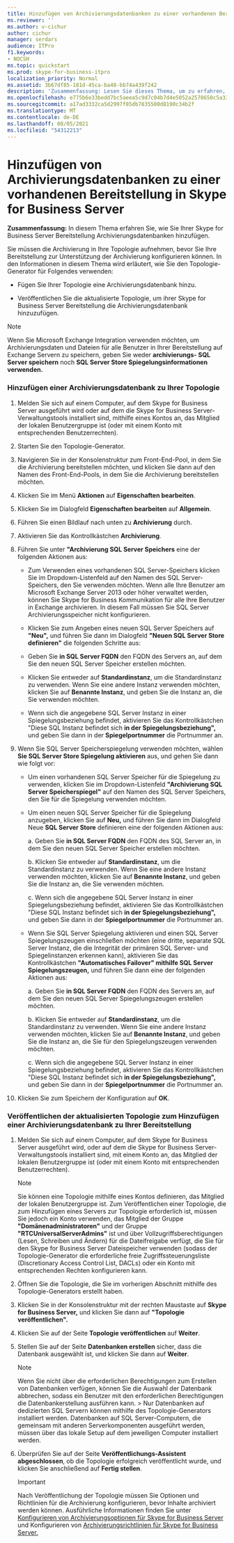 ```yaml
---
title: Hinzufügen von Archivierungsdatenbanken zu einer vorhandenen Bereitstellung in Skype for Business Server
ms.reviewer: ''
ms.author: v-cichur
author: cichur
manager: serdars
audience: ITPro
f1.keywords:
- NOCSH
ms.topic: quickstart
ms.prod: skype-for-business-itpro
localization_priority: Normal
ms.assetid: 3b67df85-181d-45ca-ba48-bb74a439f242
description: 'Zusammenfassung: Lesen Sie dieses Thema, um zu erfahren, wie Sie Ihrer Skype for Business Server Bereitstellung Archivierungsdatenbanken hinzufügen.'
ms.openlocfilehash: e775b6e33bedd7bc5aeea5c9d7c04b7d4e5052a2578650c5a3335219c26a7be7
ms.sourcegitcommit: a17ad3332ca5d2997f85db7835500d8190c34b2f
ms.translationtype: MT
ms.contentlocale: de-DE
ms.lasthandoff: 08/05/2021
ms.locfileid: "54312213"
---
```

# <a name="add-archiving-databases-to-an-existing-deployment-in-skype-for-business-server"></a>Hinzufügen von Archivierungsdatenbanken zu einer vorhandenen Bereitstellung in Skype for Business Server
 
**Zusammenfassung:** In diesem Thema erfahren Sie, wie Sie Ihrer Skype for Business Server Bereitstellung Archivierungsdatenbanken hinzufügen.
  
Sie müssen die Archivierung in Ihre Topologie aufnehmen, bevor Sie Ihre Bereitstellung zur Unterstützung der Archivierung konfigurieren können. In den Informationen in diesem Thema wird erläutert, wie Sie den Topologie-Generator für Folgendes verwenden:
  
- Fügen Sie Ihrer Topologie eine Archivierungsdatenbank hinzu.
    
- Veröffentlichen Sie die aktualisierte Topologie, um ihrer Skype for Business Server Bereitstellung die Archivierungsdatenbank hinzuzufügen.
    
> [!NOTE]
> Wenn Sie Microsoft Exchange Integration verwenden möchten, um Archivierungsdaten und Dateien für alle Benutzer in Ihrer Bereitstellung auf Exchange Servern zu speichern, geben Sie weder **archivierungs- SQL Server speichern** noch **SQL Server Store Spiegelungsinformationen verwenden.**
  
### <a name="add-an-archiving-database-to-your-topology"></a>Hinzufügen einer Archivierungsdatenbank zu Ihrer Topologie

1. Melden Sie sich auf einem Computer, auf dem Skype for Business Server ausgeführt wird oder auf dem die Skype for Business Server-Verwaltungstools installiert sind, mithilfe eines Kontos an, das Mitglied der lokalen Benutzergruppe ist (oder mit einem Konto mit entsprechenden Benutzerrechten).
    
2. Starten Sie den Topologie-Generator.
    
3. Navigieren Sie in der Konsolenstruktur zum Front-End-Pool, in dem Sie die Archivierung bereitstellen möchten, und klicken Sie dann auf den Namen des Front-End-Pools, in dem Sie die Archivierung bereitstellen möchten.
    
4. Klicken Sie im Menü **Aktionen** auf **Eigenschaften bearbeiten**. 
    
5. Klicken Sie im Dialogfeld **Eigenschaften bearbeiten** auf **Allgemein**.
    
6. Führen Sie einen Bildlauf nach unten zu **Archivierung** durch.
    
7. Aktivieren Sie das Kontrollkästchen **Archivierung**.
    
8. Führen Sie unter **"Archivierung SQL Server Speichers** eine der folgenden Aktionen aus:
    
   - Zum Verwenden eines vorhandenen SQL Server-Speichers klicken Sie im Dropdown-Listenfeld auf den Namen des SQL Server-Speichers, den Sie verwenden möchten. Wenn alle Ihre Benutzer am Microsoft Exchange Server 2013 oder höher verwaltet werden, können Sie Skype for Business Kommunikation für alle Ihre Benutzer in Exchange archivieren. In diesem Fall müssen Sie SQL Server Archivierungsspeicher nicht konfigurieren.
    
   - Klicken Sie zum Angeben eines neuen SQL Server Speichers auf **"Neu",** und führen Sie dann im Dialogfeld **"Neuen SQL Server Store definieren"** die folgenden Schritte aus:
    
   - Geben Sie **in SQL Server FQDN** den FQDN des Servers an, auf dem Sie den neuen SQL Server Speicher erstellen möchten.
    
   - Klicken Sie entweder auf **Standardinstanz**, um die Standardinstanz zu verwenden. Wenn Sie eine andere Instanz verwenden möchten, klicken Sie auf **Benannte Instanz**, und geben Sie die Instanz an, die Sie verwenden möchten.
    
   - Wenn sich die angegebene SQL Server Instanz in einer Spiegelungsbeziehung befindet, aktivieren Sie das Kontrollkästchen "Diese SQL Instanz befindet sich **in der Spiegelungsbeziehung",** und geben Sie dann in der **Spiegelportnummer** die Portnummer an.
    
9. Wenn Sie SQL Server Speicherspiegelung verwenden möchten, wählen **Sie SQL Server Store Spiegelung aktivieren** aus, und gehen Sie dann wie folgt vor:
    
   - Um einen vorhandenen SQL Server Speicher für die Spiegelung zu verwenden, klicken Sie im Dropdown-Listenfeld **"Archivierung SQL Server Speicherspiegel"** auf den Namen des SQL Server Speichers, den Sie für die Spiegelung verwenden möchten.
    
   - Um einen neuen SQL Server Speicher für die Spiegelung anzugeben, klicken Sie auf **Neu,** und führen Sie dann im Dialogfeld Neue **SQL Server Store** definieren eine der folgenden Aktionen aus:
    
     a. Geben Sie **in SQL Server FQDN** den FQDN des SQL Server an, in dem Sie den neuen SQL Server Speicher erstellen möchten.
    
     b. Klicken Sie entweder auf **Standardinstanz**, um die Standardinstanz zu verwenden. Wenn Sie eine andere Instanz verwenden möchten, klicken Sie auf **Benannte Instanz**, und geben Sie die Instanz an, die Sie verwenden möchten.
    
     c. Wenn sich die angegebene SQL Server Instanz in einer Spiegelungsbeziehung befindet, aktivieren Sie das Kontrollkästchen "Diese SQL Instanz befindet sich **in der Spiegelungsbeziehung",** und geben Sie dann in der **Spiegelportnummer** die Portnummer an.
    
   - Wenn Sie SQL Server Spiegelung aktivieren und einen SQL Server Spiegelungszeugen einschließen möchten (eine dritte, separate SQL Server Instanz, die die Integrität der primären SQL Server- und Spiegelinstanzen erkennen kann), aktivieren Sie das Kontrollkästchen **"Automatisches Failover" mithilfe SQL Server Spiegelungszeugen,** und führen Sie dann eine der folgenden Aktionen aus:
    
     a. Geben Sie **in SQL Server FQDN** den FQDN des Servers an, auf dem Sie den neuen SQL Server Spiegelungszeugen erstellen möchten.
    
     b. Klicken Sie entweder auf **Standardinstanz**, um die Standardinstanz zu verwenden. Wenn Sie eine andere Instanz verwenden möchten, klicken Sie auf **Benannte Instanz**, und geben Sie die Instanz an, die Sie für den Spiegelungszeugen verwenden möchten.
    
     c. Wenn sich die angegebene SQL Server Instanz in einer Spiegelungsbeziehung befindet, aktivieren Sie das Kontrollkästchen "Diese SQL Instanz befindet sich **in der Spiegelungsbeziehung",** und geben Sie dann in der **Spiegelportnummer** die Portnummer an.
    
10. Klicken Sie zum Speichern der Konfiguration auf **OK**.
    
### <a name="publish-the-updated-topology-to-add-an-archiving-database-to-your-deployment"></a>Veröffentlichen der aktualisierten Topologie zum Hinzufügen einer Archivierungsdatenbank zu Ihrer Bereitstellung

1. Melden Sie sich auf einem Computer, auf dem Skype for Business Server ausgeführt wird, oder auf dem die Skype for Business Server-Verwaltungstools installiert sind, mit einem Konto an, das Mitglied der lokalen Benutzergruppe ist (oder mit einem Konto mit entsprechenden Benutzerrechten).
    
    > [!NOTE]
    > Sie können eine Topologie mithilfe eines Kontos definieren, das Mitglied der lokalen Benutzergruppe ist. Zum Veröffentlichen einer Topologie, die zum Hinzufügen eines Servers zur Topologie erforderlich ist, müssen Sie jedoch ein Konto verwenden, das Mitglied der Gruppe **"Domänenadministratoren"** und der Gruppe **"RTCUniversalServerAdmins"** ist und über Vollzugriffsberechtigungen (Lesen, Schreiben und Ändern) für die Dateifreigabe verfügt, die Sie für den Skype for Business Server Dateispeicher verwenden (sodass der Topologie-Generator die erforderliche freie Zugriffssteuerungsliste (Discretionary Access Control List, DACLs) oder ein Konto mit entsprechenden Rechten konfigurieren kann.
  
2. Öffnen Sie die Topologie, die Sie im vorherigen Abschnitt mithilfe des Topologie-Generators erstellt haben.
    
3. Klicken Sie in der Konsolenstruktur mit der rechten Maustaste auf **Skype for Business Server,** und klicken Sie dann auf **"Topologie veröffentlichen".**
    
4. Klicken Sie auf der Seite **Topologie veröffentlichen** auf **Weiter**.
    
5. Stellen Sie auf der Seite **Datenbanken erstellen** sicher, dass die Datenbank ausgewählt ist, und klicken Sie dann auf **Weiter**. 
    
    > [!NOTE]
    > Wenn Sie nicht über die erforderlichen Berechtigungen zum Erstellen von Datenbanken verfügen, können Sie die Auswahl der Datenbank abbrechen, sodass ein Benutzer mit den erforderlichen Berechtigungen die Datenbankerstellung ausführen kann. > Nur Datenbanken auf dedizierten SQL Servern können mithilfe des Topologie-Generators installiert werden. Datenbanken auf SQL Server-Computern, die gemeinsam mit anderen Serverkomponenten ausgeführt werden, müssen über das lokale Setup auf dem jeweiligen Computer installiert werden. 
  
6. Überprüfen Sie auf der Seite **Veröffentlichungs-Assistent abgeschlossen**, ob die Topologie erfolgreich veröffentlicht wurde, und klicken Sie anschließend auf **Fertig stellen**.
    
    > [!IMPORTANT]
    > Nach Veröffentlichung der Topologie müssen Sie Optionen und Richtlinien für die Archivierung konfigurieren, bevor Inhalte archiviert werden können. Ausführliche Informationen finden Sie unter [Konfigurieren von Archivierungsoptionen für Skype for Business Server](configure-archiving-options.md) und Konfigurieren von [Archivierungsrichtlinien für Skype for Business Server.](configure-archiving-policies.md) 
  

